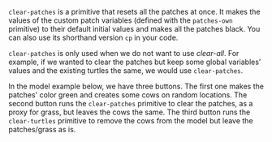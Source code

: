 ﻿`clear-patches` is a primitive that resets all the patches at once. It makes the values of the custom patch variables (defined with the `patches-own` primitive) to their default initial values and makes all the patches black. You can also use its shorthand version `cp` in your code. 



`clear-patches` is only used when we do not want to use *clear-all*. For example, if we wanted to clear the patches but keep some global variables’ values and the existing turtles the same, we would use `clear-patches`. 



In the model example below, we have three buttons. The first one makes the patches' color green and creates some cows on random locations. The second button runs the `clear-patches` primitive to clear the patches, as a proxy for grass, but leaves the cows the same. The third button runs the `clear-turtles` primitive to remove the cows from the model but leave the patches/grass as is. 